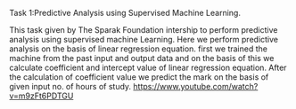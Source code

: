 Task 1:Predictive Analysis using Supervised Machine Learning.

This task given by The Sparak Foundation intership to perform predictive analysis using supervised machine Learning.
Here we perform predictive analysis on the basis of linear regression equation. first we trained the machine from the past input and output data and on the basis of this we calculate coefficient and intercept value of linear regression equation. After the calculation of coefficient value we predict the mark on the basis of given input no. of hours of study.
https://www.youtube.com/watch?v=m9zFt6PDTGU

